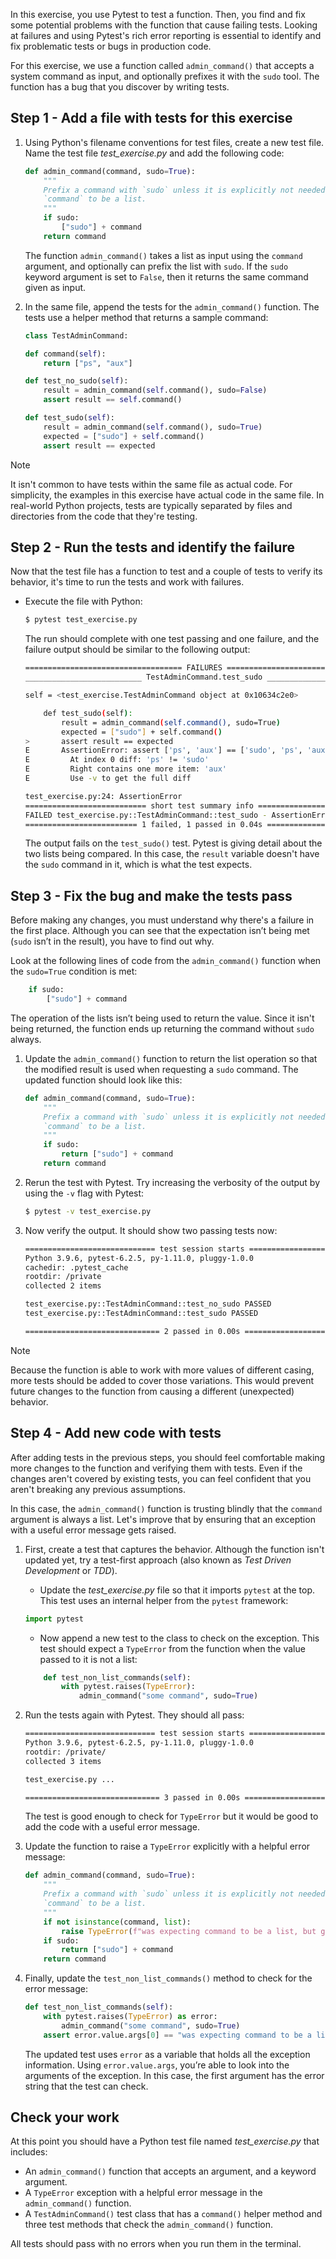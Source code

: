 In this exercise, you use Pytest to test a function. Then, you find and fix some potential problems with the function that cause failing tests. Looking at failures and using Pytest's rich error reporting is essential to identify and fix problematic tests or bugs in production code.

For this exercise, we use a function called `admin_command()` that accepts a system command as input, and optionally prefixes it with the `sudo` tool. The function has a bug that you discover by writing tests.

## Step 1 - Add a file with tests for this exercise

1. Using Python's filename conventions for test files, create a new test file. Name the test file *test_exercise.py* and add the following code:

    ```python
    def admin_command(command, sudo=True):
        """
        Prefix a command with `sudo` unless it is explicitly not needed. Expects
        `command` to be a list.
        """
        if sudo:
            ["sudo"] + command
        return command
    ```

    The function `admin_command()` takes a list as input using the `command` argument, and optionally can prefix the list with `sudo`. If the `sudo` keyword argument is set to `False`, then it returns the same command given as input.

2. In the same file, append the tests for the `admin_command()` function. The tests use a helper method that returns a sample command:

    ```python
    class TestAdminCommand:

    def command(self):
        return ["ps", "aux"]

    def test_no_sudo(self):
        result = admin_command(self.command(), sudo=False)
        assert result == self.command()

    def test_sudo(self):
        result = admin_command(self.command(), sudo=True)
        expected = ["sudo"] + self.command()
        assert result == expected
    ```

> [!NOTE]
> It isn't common to have tests within the same file as actual code. For simplicity, the examples in this exercise have actual code in the same file. In real-world Python projects, tests are typically separated by files and directories from the code that they're testing.

## Step 2 - Run the tests and identify the failure

Now that the test file has a function to test and a couple of tests to verify its behavior, it's time to run the tests and work with failures.

- Execute the file with Python:

    ```bash
    $ pytest test_exercise.py
    ```

     The run should complete with one test passing and one failure, and the failure output should be similar to the following output:

    ```bash
    =================================== FAILURES ===================================
    __________________________ TestAdminCommand.test_sudo __________________________
    
    self = <test_exercise.TestAdminCommand object at 0x10634c2e0>
    
        def test_sudo(self):
            result = admin_command(self.command(), sudo=True)
            expected = ["sudo"] + self.command()
    >       assert result == expected
    E       AssertionError: assert ['ps', 'aux'] == ['sudo', 'ps', 'aux']
    E         At index 0 diff: 'ps' != 'sudo'
    E         Right contains one more item: 'aux'
    E         Use -v to get the full diff
    
    test_exercise.py:24: AssertionError
    =========================== short test summary info ============================
    FAILED test_exercise.py::TestAdminCommand::test_sudo - AssertionError: assert...
    ========================= 1 failed, 1 passed in 0.04s ==========================
    ```

    The output fails on the `test_sudo()` test. Pytest is giving detail about the two lists being compared. In this case, the `result` variable doesn't have the `sudo` command in it, which is what the test expects.

## Step 3 - Fix the bug and make the tests pass

Before making any changes, you must understand why there's a failure in the first place. Although you can see that the expectation isn’t being met (`sudo` isn’t in the result), you have to find out why.

Look at the following lines of code from the `admin_command()` function when the `sudo=True` condition is met:

```python
    if sudo:
        ["sudo"] + command
```

The operation of the lists isn’t being used to return the value. Since it isn't being returned, the function ends up returning the command without `sudo` always.

1. Update the `admin_command()` function to return the list operation so that the modified result is used when requesting a `sudo` command. The updated function should look like this:

    ```python
    def admin_command(command, sudo=True):
        """
        Prefix a command with `sudo` unless it is explicitly not needed. Expects
        `command` to be a list.
        """
        if sudo:
            return ["sudo"] + command
        return command
    ```

2. Rerun the test with Pytest. Try increasing the verbosity of the output by using the `-v` flag with Pytest:

    ```bash
    $ pytest -v test_exercise.py
    ```

3. Now verify the output. It should show two passing tests now:

    ```bash
    ============================= test session starts ==============================
    Python 3.9.6, pytest-6.2.5, py-1.11.0, pluggy-1.0.0 
    cachedir: .pytest_cache
    rootdir: /private
    collected 2 items
    
    test_exercise.py::TestAdminCommand::test_no_sudo PASSED                  [ 50%]
    test_exercise.py::TestAdminCommand::test_sudo PASSED                     [100%]
    
    ============================== 2 passed in 0.00s ===============================
    ```

> [!NOTE]
> Because the function is able to work with more values of different casing, more tests should be added to cover those variations. This would prevent future changes to the function from causing a different (unexpected) behavior.

## Step 4 - Add new code with tests

After adding tests in the previous steps, you should feel comfortable making more changes to the function and verifying them with tests. Even if the changes aren't covered by existing tests, you can feel confident that you aren't breaking any previous assumptions.

In this case, the `admin_command()` function is trusting blindly that the `command` argument is always a list. Let's improve that by ensuring that an exception with a useful error message gets raised.

1. First, create a test that captures the behavior. Although the function isn't updated yet, try a test-first approach (also known as *Test Driven Development* or *TDD*).

    - Update the *test_exercise.py* file so that it imports `pytest` at the top. This test uses an internal helper from the `pytest` framework:

    ```python
    import pytest
    ```

    - Now append a new test to the class to check on the exception. This test should expect a `TypeError` from the function when the value passed to it is not a list:

    ```python
        def test_non_list_commands(self):
            with pytest.raises(TypeError):
                admin_command("some command", sudo=True)
    ```

2. Run the tests again with Pytest. They should all pass:

    ```bash
    ============================= test session starts ==============================
    Python 3.9.6, pytest-6.2.5, py-1.11.0, pluggy-1.0.0
    rootdir: /private/
    collected 3 items

    test_exercise.py ...                                                     [100%]

    ============================== 3 passed in 0.00s ===============================
    ```

    The test is good enough to check for `TypeError` but it would be good to add the code with a useful error message.

3. Update the function to raise a `TypeError` explicitly with a helpful error message:

    ```python
    def admin_command(command, sudo=True):
        """
        Prefix a command with `sudo` unless it is explicitly not needed. Expects
        `command` to be a list.
        """
        if not isinstance(command, list):
            raise TypeError(f"was expecting command to be a list, but got a {type(command)}")
        if sudo:
            return ["sudo"] + command
        return command
    ```

4. Finally, update the `test_non_list_commands()` method to check for the error message:

    ```python
    def test_non_list_commands(self):
        with pytest.raises(TypeError) as error:
            admin_command("some command", sudo=True)
        assert error.value.args[0] == "was expecting command to be a list, but got a <class 'str'>"
    ```

    The updated test uses `error` as a variable that holds all the exception information. Using `error.value.args`, you’re able to look into the arguments of the exception. In this case, the first argument has the error string that the test can check.

## Check your work

At this point you should have a Python test file named *test_exercise.py* that includes:

- An `admin_command()` function that accepts an argument, and a keyword argument.
- A `TypeError` exception with a helpful error message in the `admin_command()` function.
- A `TestAdminCommand()` test class that has a `command()` helper method and three test methods that check the `admin_command()` function.

All tests should pass with no errors when you run them in the terminal.
